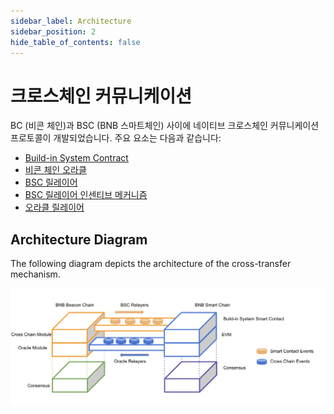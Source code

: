 ```yaml
---
sidebar_label: Architecture
sidebar_position: 2
hide_table_of_contents: false
---
```

# 크로스체인 커뮤니케이션

BC (비콘 체인)과 BSC (BNB 스마트체인) 사이에 네이티브 크로스체인 커뮤니케이션 프로토콜이 개발되었습니다. 주요 요소는 다음과 같습니다:

* [Build-in System Contract](system-contract.md)
* [비콘 체인 오라클](oracle-module.md)
* [BSC 릴레이어](bsc-relayer.md)
* [BSC 릴레이어 인센티브 메커니즘](incentives.md)
* [오라클 릴레이어](oracle-relayer.md)


## Architecture Diagram
The following diagram depicts the architecture of the cross-transfer mechanism.

![img](../../static/img/cross-transfer-architecture.png)
